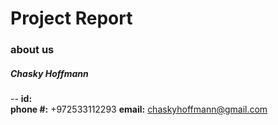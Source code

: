 # Project Report

### about us
##### Chasky Hoffmann
-- 
**id:**  
**phone #:** +972533112293
**email:** [chaskyhoffmann@gmail.com]()
